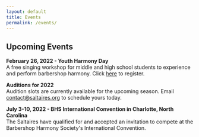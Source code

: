 ```yaml
---
layout: default
title: Events
permalink: /events/
---
```


<h2 class="top">Upcoming Events</h2>

**February 26, 2022 - Youth Harmony Day**
<br>
A free singing workshop for middle and high school students to experience and perform barbershop harmony.
Click <a href="https://forms.gle/GkwZoMdQP5vvPup56">here</a> to register.

**Auditions for 2022**
<br>
Audition slots are currently available for the upcoming season. Email <a href="mailto: contact@saltaires.org">contact@saltaires.org</a> to schedule yours today.

**July 3-10, 2022 -  BHS International Convention in Charlotte, North Carolina**
<br>
The Saltaires have qualified for and accepted an invitation to compete at the Barbershop Harmony Society's International Convention.

